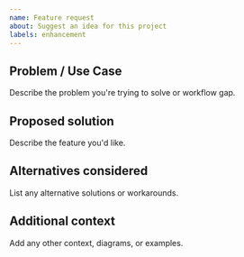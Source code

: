 ```yaml
---
name: Feature request
about: Suggest an idea for this project
labels: enhancement
---
```


## Problem / Use Case
Describe the problem you're trying to solve or workflow gap.

## Proposed solution
Describe the feature you'd like.

## Alternatives considered
List any alternative solutions or workarounds.

## Additional context
Add any other context, diagrams, or examples.
